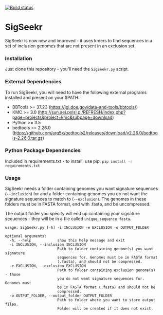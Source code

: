 [![Build status](https://travis-ci.org/lowandrew/SigSeekr.svg?master)](https://travis-ci.org/lowandrew)


# SigSeekr

SigSeekr is now new and improved - it uses kmers to find sequences in a set of inclusion genomes that are not present in an exclusion set.

### Installation

Just clone this repository - you'll need the `SigSeekr.py` script.

### External Dependencies

To run SigSeekr, you will need to have the following external programs installed and present on your $PATH:
- BBTools >= 37.23 (https://jgi.doe.gov/data-and-tools/bbtools/)
- KMC >= 3.0 (http://sun.aei.polsl.pl/REFRESH/index.php?page=projects&project=kmc&subpage=download)
- Python >= 3.5
- bedtools >= 2.26.0 (https://github.com/arq5x/bedtools2/releases/download/v2.26.0/bedtools-2.26.0.tar.gz)
 
### Python Package Dependencies

Included in requirements.txt - to install, use pip: `pip install -r requirements.txt`

### Usage

SigSeekr needs a folder containing genomes you want signature sequences (`--inclusion`) for and a folder containing genomes you do not want the signature sequences
to match to (`--exclusion`). The genomes in these folders must be in FASTA format, end with .fasta, and be uncompressed.

The output folder you specify will end up containing your signature sequences - they will be in a file called `unique_sequence.fasta`.

```
usage: SigSeekr.py [-h] -i INCLUSION -e EXCLUSION -o OUTPUT_FOLDER

optional arguments:
  -h, --help            show this help message and exit
  -i INCLUSION, --inclusion INCLUSION
                        Path to folder containing genome(s) you want signature
                        sequences for. Genomes must be in FASTA format
                        (.fasta), and should not be compressed.
  -e EXCLUSION, --exclusion EXCLUSION
                        Path to folder containing exclusion genome(s) - those
                        you do not want signature sequences for. Genomes must
                        be in FASTA format (.fasta) and should not be
                        compressed.
  -o OUTPUT_FOLDER, --output_folder OUTPUT_FOLDER
                        Path to folder where you want to store output files.
                        Folder will be created if it does not exist.
```

